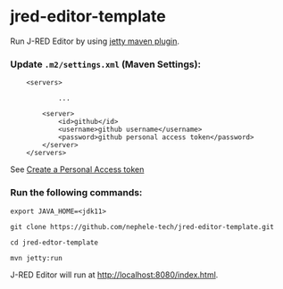 # jred-editor-template

Run J-RED Editor by using [jetty maven plugin](https://wiki.eclipse.org/Jetty/Feature/Jetty_Maven_Plugin).

### Update `.m2/settings.xml` (Maven Settings):
```
	<servers>
  
    		...
  
		<server>
			<id>github</id>
			<username>github username</username>
			<password>github personal access token</password>
		</server>
	</servers>
```

See [Create a Personal Access token](https://docs.github.com/en/github/authenticating-to-github/keeping-your-account-and-data-secure/creating-a-personal-access-token)

### Run the following commands:
`export JAVA_HOME=<jdk11>`

`git clone https://github.com/nephele-tech/jred-editor-template.git`

`cd jred-edtor-template`

`mvn jetty:run`

J-RED Editor will run at [http://localhost:8080/index.html](http://localhost:8080/index.html).
